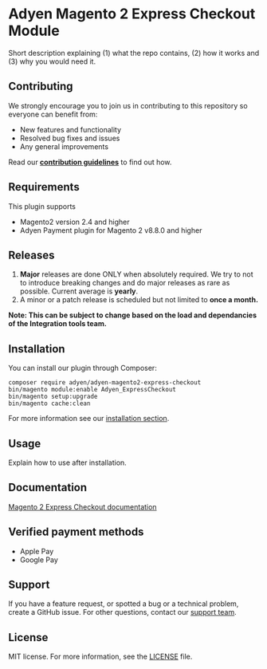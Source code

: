 # Adyen Magento 2 Express Checkout Module
Short description explaining (1) what the repo contains, (2) how it works and (3) why you would need it.

## Contributing
We strongly encourage you to join us in contributing to this repository so everyone can benefit from:
* New features and functionality
* Resolved bug fixes and issues
* Any general improvements

Read our [**contribution guidelines**](CONTRIBUTING.md) to find out how.
## Requirements
This plugin supports 
* Magento2 version 2.4 and higher
* Adyen Payment plugin for Magento 2 v8.8.0 and higher

## Releases
1. **Major** releases are done ONLY when absolutely required. We try to not to introduce breaking changes and do major releases as rare as possible. Current average is **yearly**.
2. A minor or a patch release is scheduled but not limited to **once a month.**

**Note: This can be subject to change based on the load and dependancies of the Integration tools team.**


## Installation
You can install our plugin through Composer:
```
composer require adyen/adyen-magento2-express-checkout
bin/magento module:enable Adyen_ExpressCheckout
bin/magento setup:upgrade
bin/magento cache:clean
```
For more information see our [installation section](https://docs.adyen.com/developers/plugins/magento-2/set-up-the-plugin-in-magento?redirect#step1installtheplugin).

## Usage
Explain how to use after installation.

## Documentation
[Magento 2 Express Checkout documentation](https://docs.adyen.com/developers/plugins/magento-2)

## Verified payment methods

* Apple Pay
* Google Pay

## Support
If you have a feature request, or spotted a bug or a technical problem, create a GitHub issue. For other questions, contact our [support team](https://support.adyen.com/hc/en-us/requests/new?ticket_form_id=360000705420).

## License
MIT license. For more information, see the [LICENSE](LICENSE) file.
